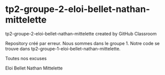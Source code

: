# tp2-groupe-2-eloi-bellet-nathan-mittelette
tp2-groupe-2-eloi-bellet-nathan-mittelette created by GitHub Classroom

Repository créé par erreur. Nous sommes dans le groupe 1. 
Notre code se trouve dans tp2-groupe-1-eloi-bellet-nathan-mittelette.

Toutes nos excuses 

Eloi Bellet
Nathan Mittelette
